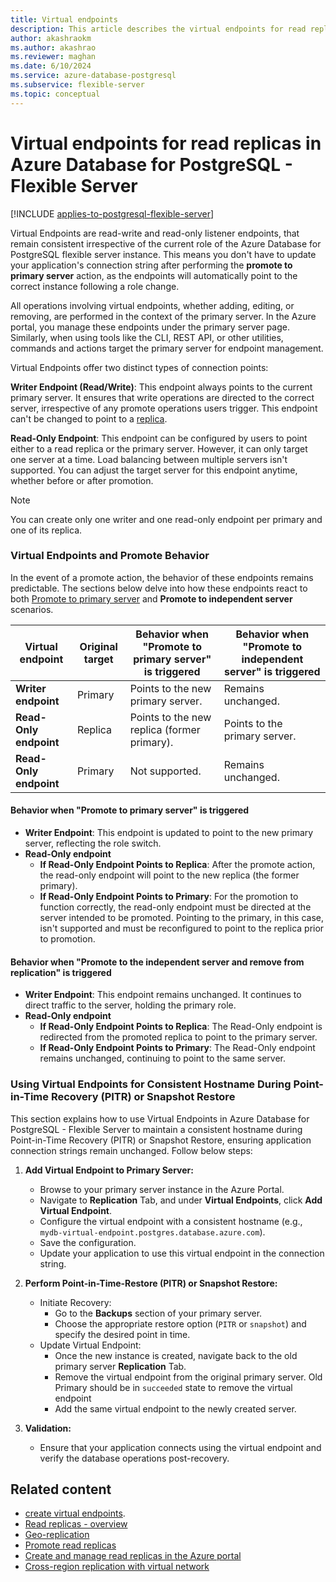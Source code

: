 ```yaml
---
title: Virtual endpoints
description: This article describes the virtual endpoints for read replica feature in Azure Database for PostgreSQL - Flexible Server.
author: akashraokm
ms.author: akashrao
ms.reviewer: maghan
ms.date: 6/10/2024
ms.service: azure-database-postgresql
ms.subservice: flexible-server
ms.topic: conceptual
---
```


# Virtual endpoints for read replicas in Azure Database for PostgreSQL - Flexible Server

[!INCLUDE [applies-to-postgresql-flexible-server](~/reusable-content/ce-skilling/azure/includes/postgresql/includes/applies-to-postgresql-flexible-server.md)]

Virtual Endpoints are read-write and read-only listener endpoints, that remain consistent irrespective of the current role of the Azure Database for PostgreSQL flexible server instance. This means you don't have to update your application's connection string after performing the **promote to primary server** action, as the endpoints will automatically point to the correct instance following a role change.

All operations involving virtual endpoints, whether adding, editing, or removing, are performed in the context of the primary server. In the Azure portal, you manage these endpoints under the primary server page. Similarly, when using tools like the CLI, REST API, or other utilities, commands and actions target the primary server for endpoint management.

Virtual Endpoints offer two distinct types of connection points:

**Writer Endpoint (Read/Write)**: This endpoint always points to the current primary server. It ensures that write operations are directed to the correct server, irrespective of any promote operations users trigger. This endpoint can't be changed to point to a [replica](concepts-read-replicas.md).


**Read-Only Endpoint**: This endpoint can be configured by users to point either to a read replica or the primary server. However, it can only target one server at a time. Load balancing between multiple servers isn't supported. You can adjust the target server for this endpoint anytime, whether before or after promotion.

> [!NOTE]  
> You can create only one writer and one read-only endpoint per primary and one of its replica.

### Virtual Endpoints and Promote Behavior

In the event of a promote action, the behavior of these endpoints remains predictable.
The sections below delve into how these endpoints react to both [Promote to primary server](concepts-read-replicas-promote.md) and **Promote to independent server** scenarios.

| **Virtual endpoint** | **Original target** | **Behavior when "Promote to primary server" is triggered** | **Behavior when "Promote to independent server" is triggered** |
| --- | --- | --- | --- |
| <b> Writer endpoint | Primary | Points to the new primary server. | Remains unchanged. |
| <b> Read-Only endpoint | Replica | Points to the new replica (former primary). | Points to the primary server. |
| <b> Read-Only endpoint | Primary | Not supported. | Remains unchanged. |
#### Behavior when "Promote to primary server" is triggered

- **Writer Endpoint**: This endpoint is updated to point to the new primary server, reflecting the role switch.
- **Read-Only endpoint**
  * **If Read-Only Endpoint Points to Replica**: After the promote action, the read-only endpoint will point to the new replica (the former primary).
  * **If Read-Only Endpoint Points to Primary**: For the promotion to function correctly, the read-only endpoint must be directed at the server intended to be promoted. Pointing to the primary, in this case, isn't supported and must be reconfigured to point to the replica prior to promotion.

#### Behavior when "Promote to the independent server and remove from replication" is triggered

- **Writer Endpoint**: This endpoint remains unchanged. It continues to direct traffic to the server, holding the primary role.
- **Read-Only endpoint**
  * **If Read-Only Endpoint Points to Replica**: The Read-Only endpoint is redirected from the promoted replica to point to the primary server.
  * **If Read-Only Endpoint Points to Primary**: The Read-Only endpoint remains unchanged, continuing to point to the same server.

### Using Virtual Endpoints for Consistent Hostname During Point-in-Time Recovery (PITR) or Snapshot Restore

This section explains how to use Virtual Endpoints in Azure Database for PostgreSQL - Flexible Server to maintain a consistent hostname during Point-in-Time Recovery (PITR) or Snapshot Restore, ensuring application connection strings remain unchanged. Follow below steps:

1. **Add Virtual Endpoint to Primary Server:**
    - Browse to your primary server instance in the Azure Portal.
    - Navigate to **Replication** Tab, and under **Virtual Endpoints**, click **Add Virtual Endpoint**.
    - Configure the virtual endpoint with a consistent hostname (e.g., `mydb-virtual-endpoint.postgres.database.azure.com`).
    - Save the configuration.
    - Update your application to use this virtual endpoint in the connection string.

2. **Perform Point-in-Time-Restore (PITR) or Snapshot Restore:**
    - Initiate Recovery:
        - Go to the **Backups** section of your primary server.
        - Choose the appropriate restore option (`PITR` or `snapshot`) and specify the desired point in time.
    - Update Virtual Endpoint:
        - Once the new instance is created, navigate back to the old primary server **Replication** Tab.
        - Remove the virtual endpoint from the original primary server. Old Primary should be in `succeeded` state to remove the virtual endpoint
        - Add the same virtual endpoint to the newly created server.

3. **Validation:**
    - Ensure that your application connects using the virtual endpoint and verify the database operations post-recovery.

## Related content

- [create virtual endpoints](how-to-read-replicas-portal.md#create-virtual-endpoints).
- [Read replicas - overview](concepts-read-replicas.md)
- [Geo-replication](concepts-read-replicas-geo.md)
- [Promote read replicas](concepts-read-replicas-promote.md)
- [Create and manage read replicas in the Azure portal](how-to-read-replicas-portal.md)
- [Cross-region replication with virtual network](concepts-networking.md#replication-across-azure-regions-and-virtual-networks-with-private-networking)
